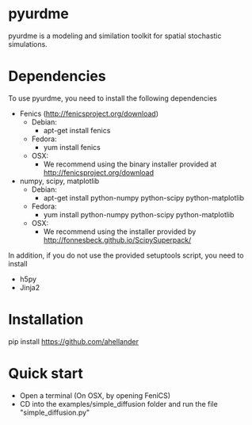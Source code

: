 pyurdme
=======

pyurdme is a modeling and similation toolkit for spatial stochastic simulations. 


Dependencies
=============
To use pyurdme, you need to install the following dependencies

- Fenics (http://fenicsproject.org/download)
    * Debian:
        + apt-get install fenics
    * Fedora: 
        + yum install fenics
    * OSX: 
        + We recommend using the binary installer provided at http://fenicsproject.org/download
- numpy, scipy, matplotlib
   * Debian: 
      + apt-get install python-numpy python-scipy python-matplotlib
   * Fedora: 
      + yum install python-numpy python-scipy python-matplotlib
   * OSX: 
      + We recommend using the installer provided by http://fonnesbeck.github.io/ScipySuperpack/


In addition, if you do not use the provided setuptools script, you need to install

- h5py   
- Jinja2 

Installation
=============

pip install https://github.com/ahellander


Quick start
==============

- Open a terminal (On OSX, by opening FeniCS)
- CD into the examples/simple_diffusion folder and run the file "simple_diffusion.py"
